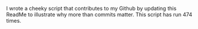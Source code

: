 I wrote a cheeky script that contributes to my Github by updating this ReadMe to illustrate why more than commits matter. This script has run 474 times.